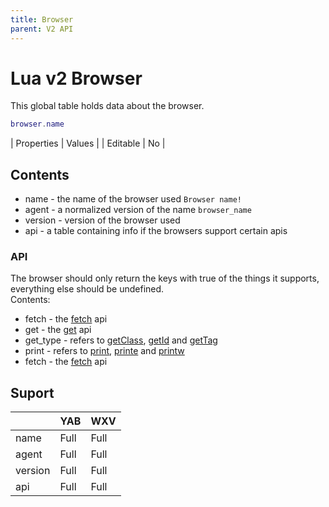 ```yaml
---
title: Browser
parent: V2 API
---
```

# Lua v2 Browser
This global table holds data about the browser.

```lua
browser.name
```

| Properties | Values |
| Editable   | No     |

## Contents
- name - the name of the browser used `Browser name!`
- agent - a normalized version of the name `browser_name`
- version - version of the browser used
- api - a table containing info if the browsers support certain apis

### API
The browser should only return the keys with true of the things it supports, everything else should be undefined.\
Contents:
- fetch - the [fetch](fetch.md) api
- get - the [get](get.md) api
- get_type - refers to [getClass](getclass.md), [getId](getid.md) and [getTag](gettag.md)
- print - refers to [print](print.md), [printe](printe.md) and [printw](printw.md)
- fetch - the [fetch](fetch.md) api

## Suport

|         | YAB  | WXV  |
| ------- | ---- | ---- |
| name    | Full | Full |
| agent   | Full | Full |
| version | Full | Full |
| api     | Full | Full |